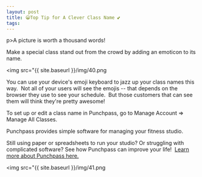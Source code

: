 ```yaml
---
layout: post
title: 😀Top Tip for A Clever Class Name 💕
tags: 
---
```

p>A picture is worth a thousand words!  

Make a special class stand out from the crowd by adding an emoticon to its name.

<img src="{{ site.baseurl }}/img/40.png

You can use your device's emoji keyboard to jazz up your class names this way.  Not all of your users will see the emojis -- that depends on the browser they use to see your schedule.  But those customers that can see them will think they're pretty awesome!

To set up or edit a class name in Punchpass, go to Manage Account => Manage All Classes.

Punchpass provides simple software for managing your fitness studio.  

Still using paper or spreadsheets to run your studio? Or struggling with complicated software? See how Punchpass can improve your life!  [Learn more about Punchpass here.](http://punchpass.net/?utm_source=Blog&utm_medium=Blog&utm_campaign=Emoji)

<img src="{{ site.baseurl }}/img/41.png

